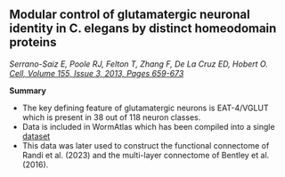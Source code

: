 ##  Modular control of glutamatergic neuronal identity in C. elegans by distinct homeodomain proteins 
_Serrano-Saiz E, Poole RJ, Felton T, Zhang F, De La Cruz ED, Hobert O._<br>
*[Cell,
Volume 155, Issue 3,
2013,
Pages 659-673](https://doi.org/10.1016/j.cell.2013.09.052)*

**Summary**

- The key defining feature of glutamatergic neurons is EAT-4/VGLUT which is present in 38 out of 118 neuron classes.<br>
- Data is included in WormAtlas which has been compiled into a single [dataset](https://github.com/openworm/ConnectomeToolbox/blob/main/cect/data/Modified%20celegans%20db%20dump.csv)
- This data was later used to construct the functional connectome of Randi et al. (2023) and the multi-layer connectome of Bentley et al. (2016).
